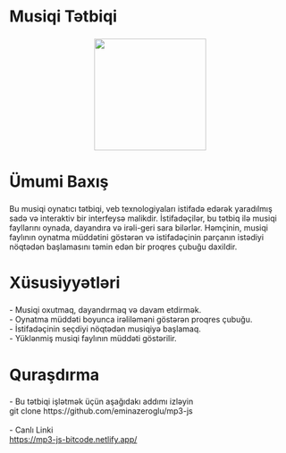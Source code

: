 <h1 align="left">Musiqi Tətbiqi</h1>

###

<div align="center">
  <img height="200" src="https://mp3-js-bitcode.netlify.app/assets/img/app-img.png"  />
</div>

###

<h1 align="left">Ümumi Baxış</h1>

###

<p align="left">Bu musiqi oynatıcı tətbiqi, veb texnologiyaları istifadə edərək yaradılmış sadə və interaktiv bir interfeysə malikdir. İstifadəçilər, bu tətbiq ilə musiqi fayllarını oynada, dayandıra və irəli-geri sara bilərlər. Həmçinin, musiqi faylının oynatma müddətini göstərən və istifadəçinin parçanın istədiyi nöqtədən başlamasını təmin edən bir proqres çubuğu daxildir.</p>

###

<h1 align="left">Xüsusiyyətləri</h1>

###

<p align="left">- Musiqi oxutmaq, dayandırmaq və davam etdirmək.<br>- Oynatma müddəti boyunca irəliləməni göstərən proqres çubuğu.<br>- İstifadəçinin seçdiyi nöqtədən musiqiyə başlamaq.<br>- Yüklənmiş musiqi faylının müddəti göstərilir.</p>

###

<h1 align="left">Quraşdırma</h1>

###

<p align="left">- Bu tətbiqi işlətmək üçün aşağıdakı addımı izləyin<br>git clone https://github.com/eminazeroglu/mp3-js<br><br>- Canlı Linki<br>
<a href="https://mp3-js-bitcode.netlify.app/">https://mp3-js-bitcode.netlify.app/</a>
</p>
